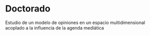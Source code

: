 # Doctorado
 Estudio de un modelo de opiniones en un espacio multidimensional acoplado a la influencia de la agenda mediática
